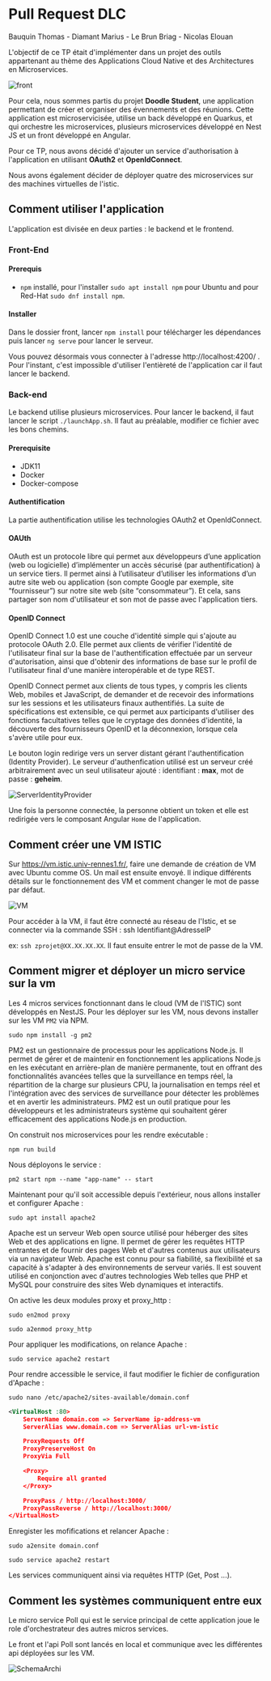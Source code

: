 # Pull Request DLC

Bauquin Thomas - Diamant Marius - Le Brun Briag - Nicolas Elouan

L'objectif de ce TP était d'implémenter dans un projet des outils appartenant au thème des Applications Cloud Native et des Architectures en Microservices.

![front](front.png)

Pour cela, nous sommes partis du projet **Doodle Student**, une application permettant de créer et organiser des évennements et des réunions. Cette application est microservicisée, utilise un back développé en Quarkus, et qui orchestre les microservices, plusieurs microservices développé en Nest JS et un front développé en Angular.

Pour ce TP, nous avons décidé d'ajouter un service d'authorisation à l'application en utilisant **OAuth2** et **OpenIdConnect**.

Nous avons également décider de déployer quatre des microservices sur des machines virtuelles de l'istic.

## Comment utiliser l'application
L'application est divisée en deux parties : le backend et le frontend.

### Front-End
#### Prerequis
- `npm` installé, pour l'installer  `sudo apt install npm` pour Ubuntu and pour Red-Hat `sudo dnf install npm`.

#### Installer

Dans le dossier front, lancer `npm install` pour télécharger les dépendances puis lancer `ng serve` pour lancer le serveur.

Vous pouvez désormais vous connecter à l'adresse http://localhost:4200/   .
Pour l'instant, c'est impossible d'utiliser l'entièreté de l'application car il faut lancer le backend.

### Back-end
Le backend utilise plusieurs microservices. Pour lancer le backend, il faut lancer le script `./launchApp.sh`. Il faut au préalable, modifier ce fichier avec les bons chemins. 

#### Prerequisite
- JDK11
- Docker
- Docker-compose

#### Authentification

La partie authentification utilise les technologies OAuth2 et OpenIdConnect.

#### OAUth

OAuth est un protocole libre qui permet aux développeurs d’une application (web ou logicielle) d’implémenter un accès sécurisé (par authentification) à un service tiers. Il permet ainsi à l’utilisateur d’utiliser les informations d’un autre site web ou application (son compte Google par exemple, site “fournisseur”) sur notre site web (site “consommateur”). Et cela, sans partager son nom d'utilisateur et son mot de passe avec l'application tiers.

#### OpenID Connect

OpenID Connect 1.0 est une couche d'identité simple qui s'ajoute au protocole OAuth 2.0. Elle permet aux clients de vérifier l'identité de l'utilisateur final sur la base de l'authentification effectuée par un serveur d'autorisation, ainsi que d'obtenir des informations de base sur le profil de l'utilisateur final d'une manière interopérable et de type REST.

OpenID Connect permet aux clients de tous types, y compris les clients Web, mobiles et JavaScript, de demander et de recevoir des informations sur les sessions et les utilisateurs finaux authentifiés. La suite de spécifications est extensible, ce qui permet aux participants d'utiliser des fonctions facultatives telles que le cryptage des données d'identité, la découverte des fournisseurs OpenID et la déconnexion, lorsque cela s'avère utile pour eux.

Le bouton login redirige vers un server distant gérant l'authentification (Identity Provider). Le serveur d'authenfication utilisé est un serveur créé arbitrairement avec un seul utilisateur ajouté : identifiant : **max**, mot de passe : **geheim**.

![ServerIdentityProvider](IdentityProvider.png)

Une fois la personne connectée, la personne obtient un token et elle est redirigée vers le composant Angular `Home` de l'application. 


## Comment créer une VM ISTIC

Sur https://vm.istic.univ-rennes1.fr/, faire une demande de création de VM avec Ubuntu comme OS. Un mail est ensuite envoyé. Il indique différents détails sur le fonctionnement des VM et comment changer le mot de passe par défaut.

![VM](VM.png)

Pour accéder à la VM, il faut être connecté au réseau de l'Istic, et se connecter via la commande SSH : ssh Identifiant@AdresseIP 

ex: `ssh zprojet@XX.XX.XX.XX`. Il faut ensuite entrer le mot de passe de la VM.

## Comment migrer et déployer un micro service sur la vm

Les 4 micros services fonctionnant dans le cloud (VM de l'ISTIC)  sont développés en NestJS. Pour les déployer sur les VM, nous devons installer sur les VM `PM2` via NPM.

`sudo npm install -g pm2`

PM2 est un gestionnaire de processus pour les applications Node.js. Il permet de gérer et de maintenir en fonctionnement les applications Node.js en les exécutant en arrière-plan de manière permanente, tout en offrant des fonctionnalités avancées telles que la surveillance en temps réel, la répartition de la charge sur plusieurs CPU, la journalisation en temps réel et l'intégration avec des services de surveillance pour détecter les problèmes et en avertir les administrateurs. PM2 est un outil pratique pour les développeurs et les administrateurs système qui souhaitent gérer efficacement des applications Node.js en production.

On construit nos microservices pour les rendre exécutable :

`npm run build`

Nous déployons le service :

`pm2 start npm --name "app-name" -- start`

Maintenant pour qu'il soit accessible depuis l'extérieur, nous allons installer et configurer Apache :

`sudo apt install apache2`

Apache est un serveur Web open source utilisé pour héberger des sites Web et des applications en ligne. Il permet de gérer les requêtes HTTP entrantes et de fournir des pages Web et d'autres contenus aux utilisateurs via un navigateur Web. Apache est connu pour sa fiabilité, sa flexibilité et sa capacité à s'adapter à des environnements de serveur variés. Il est souvent utilisé en conjonction avec d'autres technologies Web telles que PHP et MySQL pour construire des sites Web dynamiques et interactifs.

On active les deux modules proxy et proxy_http :

`sudo en2mod proxy`

`sudo a2enmod proxy_http`

Pour appliquer les modifications, on relance Apache :

`sudo service apache2 restart`

Pour rendre accessible le service, il faut modifier le fichier de configuration d'Apache :

`sudo nano /etc/apache2/sites-available/domain.conf`

``` xml
<VirtualHost :80>
    ServerName domain.com => ServerName ip-address-vm
    ServerAlias www.domain.com => ServerAlias url-vm-istic

    ProxyRequests Off
    ProxyPreserveHost On
    ProxyVia Full

    <Proxy>
        Require all granted
    </Proxy>

    ProxyPass / http://localhost:3000/
    ProxyPassReverse / http://localhost:3000/
</VirtualHost>

```

Enregister les mofifications et relancer Apache :

`sudo a2ensite domain.conf`

`sudo service apache2 restart`

Les services communiquent ainsi via requêtes HTTP (Get, Post ...).


## Comment les systèmes communiquent entre eux

Le micro service Poll qui est le service principal de cette application joue le role d'orchestrateur des autres micros services.

Le front et l'api Poll sont lancés en local et communique avec les différentes api déployées sur les VM.

![SchemaArchi](image.png)


